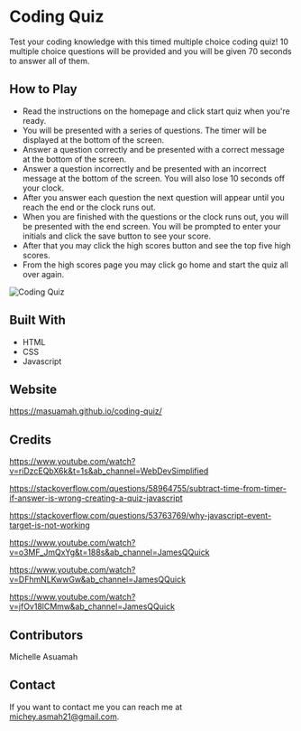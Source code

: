 # Coding Quiz

Test your coding knowledge with this timed multiple choice coding quiz!
10 multiple choice questions will be provided and you will be given 70 seconds to answer all of them. 

## How to Play
* Read the instructions on the homepage and click start quiz when you're ready.
* You will be presented with a series of questions. The timer will be displayed at the bottom of the screen.
* Answer a question correctly and be presented with a correct message at the bottom of the screen.
* Answer a question incorrectly and be presented with an incorrect message at the bottom of the screen. 
You will also lose 10 seconds off your clock.
* After you answer each question the next question will appear until you reach the end or the clock runs out.
* When you are finished with the questions or the clock runs out, you will be presented with the 
end screen. You will be prompted to enter your initials and click the save button to see your score.
* After that you may click the high scores button and see the top five high scores.
* From the high scores page you may click go home and start the quiz all over again.


![Coding Quiz](https://user-images.githubusercontent.com/77217156/111916716-abd8de00-8a52-11eb-9542-1c5e80f84c37.gif)

## Built With
* HTML
* CSS
* Javascript

## Website
https://masuamah.github.io/coding-quiz/

## Credits
https://www.youtube.com/watch?v=riDzcEQbX6k&t=1s&ab_channel=WebDevSimplified

https://stackoverflow.com/questions/58964755/subtract-time-from-timer-if-answer-is-wrong-creating-a-quiz-javascript

https://stackoverflow.com/questions/53763769/why-javascript-event-target-is-not-working

https://www.youtube.com/watch?v=o3MF_JmQxYg&t=188s&ab_channel=JamesQQuick

https://www.youtube.com/watch?v=DFhmNLKwwGw&ab_channel=JamesQQuick

https://www.youtube.com/watch?v=jfOv18lCMmw&ab_channel=JamesQQuick

## Contributors
Michelle Asuamah

## Contact
If you want to contact me you can reach me at michey.asmah21@gmail.com.


